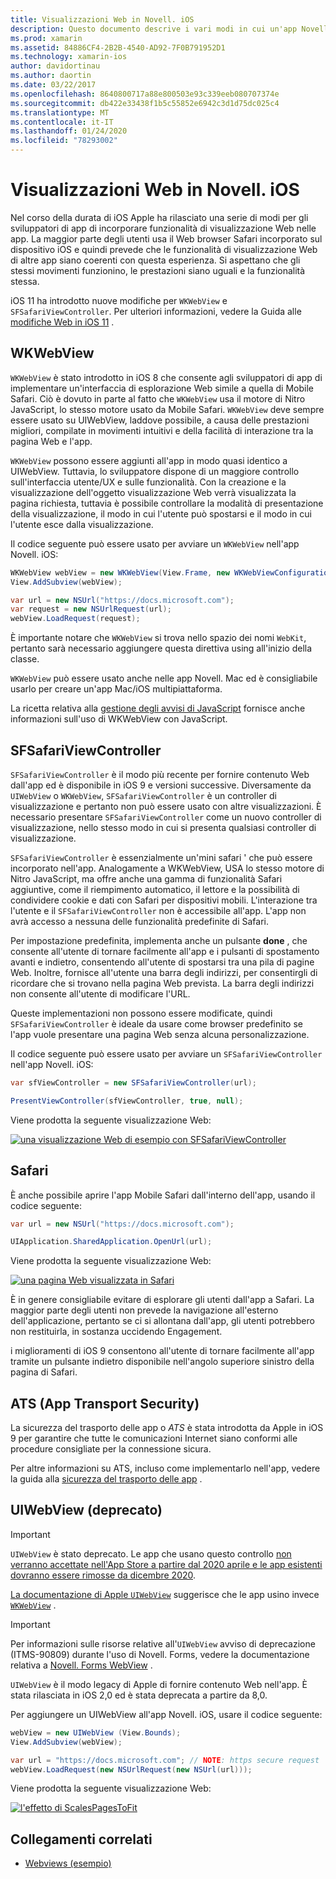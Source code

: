 ```yaml
---
title: Visualizzazioni Web in Novell. iOS
description: Questo documento descrive i vari modi in cui un'app Novell. iOS può visualizzare il contenuto Web. Vengono illustrati WKWebView, SFSafariViewController, Safari e la sicurezza del trasporto app.
ms.prod: xamarin
ms.assetid: 84886CF4-2B2B-4540-AD92-7F0B791952D1
ms.technology: xamarin-ios
author: davidortinau
ms.author: daortin
ms.date: 03/22/2017
ms.openlocfilehash: 8640800717a88e800503e93c339eeb080707374e
ms.sourcegitcommit: db422e33438f1b5c55852e6942c3d1d75dc025c4
ms.translationtype: MT
ms.contentlocale: it-IT
ms.lasthandoff: 01/24/2020
ms.locfileid: "78293002"
---
```

# <a name="web-views-in-xamarinios"></a>Visualizzazioni Web in Novell. iOS

Nel corso della durata di iOS Apple ha rilasciato una serie di modi per gli sviluppatori di app di incorporare funzionalità di visualizzazione Web nelle app. La maggior parte degli utenti usa il Web browser Safari incorporato sul dispositivo iOS e quindi prevede che le funzionalità di visualizzazione Web di altre app siano coerenti con questa esperienza. Si aspettano che gli stessi movimenti funzionino, le prestazioni siano uguali e la funzionalità stessa.

iOS 11 ha introdotto nuove modifiche per `WKWebView` e `SFSafariViewController`. Per ulteriori informazioni, vedere la Guida alle [modifiche Web in iOS 11](~/ios/platform/introduction-to-ios11/web.md) .

## <a name="wkwebview"></a>WKWebView

`WKWebView` è stato introdotto in iOS 8 che consente agli sviluppatori di app di implementare un'interfaccia di esplorazione Web simile a quella di Mobile Safari. Ciò è dovuto in parte al fatto che `WKWebView` usa il motore di Nitro JavaScript, lo stesso motore usato da Mobile Safari. `WKWebView` deve sempre essere usato su UIWebView, laddove possibile, a causa delle prestazioni migliori, compilate in movimenti intuitivi e della facilità di interazione tra la pagina Web e l'app.

`WKWebView` possono essere aggiunti all'app in modo quasi identico a UIWebView. Tuttavia, lo sviluppatore dispone di un maggiore controllo sull'interfaccia utente/UX e sulle funzionalità. Con la creazione e la visualizzazione dell'oggetto visualizzazione Web verrà visualizzata la pagina richiesta, tuttavia è possibile controllare la modalità di presentazione della visualizzazione, il modo in cui l'utente può spostarsi e il modo in cui l'utente esce dalla visualizzazione.  

Il codice seguente può essere usato per avviare un `WKWebView` nell'app Novell. iOS:

```csharp
WKWebView webView = new WKWebView(View.Frame, new WKWebViewConfiguration());
View.AddSubview(webView);

var url = new NSUrl("https://docs.microsoft.com");
var request = new NSUrlRequest(url);
webView.LoadRequest(request);
```

È importante notare che `WKWebView` si trova nello spazio dei nomi `WebKit`, pertanto sarà necessario aggiungere questa direttiva using all'inizio della classe.

`WKWebView` può essere usato anche nelle app Novell. Mac ed è consigliabile usarlo per creare un'app Mac/iOS multipiattaforma.

La ricetta relativa alla [gestione degli avvisi di JavaScript](https://github.com/xamarin/recipes/tree/master/Recipes/ios/content_controls/web_view/handle_javascript_alerts) fornisce anche informazioni sull'uso di WKWebView con JavaScript.

## <a name="sfsafariviewcontroller"></a>SFSafariViewController

 `SFSafariViewController` è il modo più recente per fornire contenuto Web dall'app ed è disponibile in iOS 9 e versioni successive. Diversamente da `UIWebView` o `WKWebView`, `SFSafariViewController` è un controller di visualizzazione e pertanto non può essere usato con altre visualizzazioni. È necessario presentare `SFSafariViewController` come un nuovo controller di visualizzazione, nello stesso modo in cui si presenta qualsiasi controller di visualizzazione.

 `SFSafariViewController` è essenzialmente un'mini safari ' che può essere incorporato nell'app. Analogamente a WKWebView, USA lo stesso motore di Nitro JavaScript, ma offre anche una gamma di funzionalità Safari aggiuntive, come il riempimento automatico, il lettore e la possibilità di condividere cookie e dati con Safari per dispositivi mobili. L'interazione tra l'utente e il `SFSafariViewController` non è accessibile all'app. L'app non avrà accesso a nessuna delle funzionalità predefinite di Safari.

Per impostazione predefinita, implementa anche un pulsante **done** , che consente all'utente di tornare facilmente all'app e i pulsanti di spostamento avanti e indietro, consentendo all'utente di spostarsi tra una pila di pagine Web. Inoltre, fornisce all'utente una barra degli indirizzi, per consentirgli di ricordare che si trovano nella pagina Web prevista. La barra degli indirizzi non consente all'utente di modificare l'URL.

Queste implementazioni non possono essere modificate, quindi `SFSafariViewController` è ideale da usare come browser predefinito se l'app vuole presentare una pagina Web senza alcuna personalizzazione.

Il codice seguente può essere usato per avviare un `SFSafariViewController` nell'app Novell. iOS:

```csharp
var sfViewController = new SFSafariViewController(url);

PresentViewController(sfViewController, true, null);
```

Viene prodotta la seguente visualizzazione Web:

[![una visualizzazione Web di esempio con SFSafariViewController](webview-images/sfsafariviewcontroller.png)](webview-images/sfsafariviewcontroller.png#lightbox)

## <a name="safari"></a>Safari

È anche possibile aprire l'app Mobile Safari dall'interno dell'app, usando il codice seguente:

```csharp
var url = new NSUrl("https://docs.microsoft.com");

UIApplication.SharedApplication.OpenUrl(url);
```

Viene prodotta la seguente visualizzazione Web:

[![una pagina Web visualizzata in Safari](webview-images/safari.png)](webview-images/safari.png#lightbox)

È in genere consigliabile evitare di esplorare gli utenti dall'app a Safari. La maggior parte degli utenti non prevede la navigazione all'esterno dell'applicazione, pertanto se ci si allontana dall'app, gli utenti potrebbero non restituirla, in sostanza uccidendo Engagement.

i miglioramenti di iOS 9 consentono all'utente di tornare facilmente all'app tramite un pulsante indietro disponibile nell'angolo superiore sinistro della pagina di Safari.

## <a name="app-transport-security"></a>ATS (App Transport Security)

La sicurezza del trasporto delle app o *ATS* è stata introdotta da Apple in iOS 9 per garantire che tutte le comunicazioni Internet siano conformi alle procedure consigliate per la connessione sicura.

Per altre informazioni su ATS, incluso come implementarlo nell'app, vedere la guida alla [sicurezza del trasporto delle app](~/ios/app-fundamentals/ats.md) .

## <a name="uiwebview-deprecated"></a>UIWebView (deprecato)

> [!IMPORTANT]
> `UIWebView` è stato deprecato. Le app che usano questo controllo [non verranno accettate nell'App Store a partire dal 2020 aprile e le app esistenti dovranno essere rimosse da dicembre 2020](https://developer.apple.com/news/?id=12232019b).
>
> [La documentazione di Apple `UIWebView`](https://developer.apple.com/documentation/uikit/uiwebview) suggerisce che le app usino invece [`WKWebView`](#wkwebview) .

> [!IMPORTANT]
> Per informazioni sulle risorse relative all'`UIWebView` avviso di deprecazione (ITMS-90809) durante l'uso di Novell. Forms, vedere la documentazione relativa a [Novell. Forms WebView](~/xamarin-forms/user-interface/webview.md#uiwebview-deprecation-and-app-store-rejection-itms-90809) .

`UIWebView` è il modo legacy di Apple di fornire contenuto Web nell'app. È stata rilasciata in iOS 2,0 ed è stata deprecata a partire da 8,0.

Per aggiungere un UIWebView all'app Novell. iOS, usare il codice seguente:

```csharp
webView = new UIWebView (View.Bounds);
View.AddSubview(webView);

var url = "https://docs.microsoft.com"; // NOTE: https secure request
webView.LoadRequest(new NSUrlRequest(new NSUrl(url)));
```

Viene prodotta la seguente visualizzazione Web:

[![l'effetto di ScalesPagesToFit](webview-images/webview.png)](webview-images/webview.png#lightbox)

## <a name="related-links"></a>Collegamenti correlati

- [Webviews (esempio)](https://docs.microsoft.com/samples/xamarin/ios-samples/webview)
